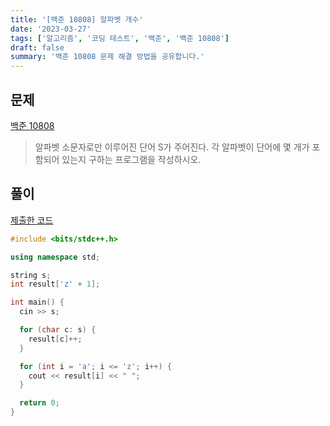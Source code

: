 ```yaml
---
title: '[백준 10808] 알파벳 개수'
date: '2023-03-27'
tags: ['알고리즘', '코딩 테스트', '백준', '백준 10808']
draft: false
summary: '백준 10808 문제 해결 방법을 공유합니다.'
---
```


## 문제

[백준 10808](https://www.acmicpc.net/problem/10808)

> 알파벳 소문자로만 이루어진 단어 S가 주어진다. 각 알파벳이 단어에 몇 개가 포함되어 있는지 구하는 프로그램을 작성하시오.

## 풀이

[제출한 코드](http://boj.kr/0f95455bc234403f9be405b88045e407)

```cpp
#include <bits/stdc++.h>

using namespace std;

string s;
int result['z' + 1];

int main() {
  cin >> s;

  for (char c: s) {
    result[c]++;
  }

  for (int i = 'a'; i <= 'z'; i++) {
    cout << result[i] << " ";
  }

  return 0;
}
```
